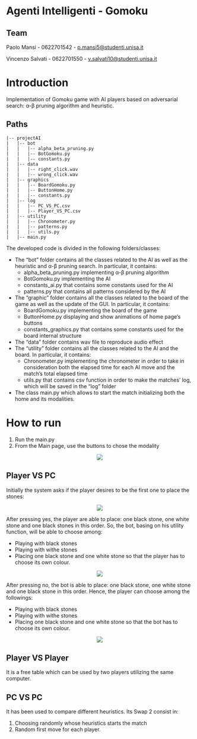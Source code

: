 # Agenti Intelligenti - Gomoku
## Team

Paolo Mansi - 0622701542 - p.mansi5@studenti.unisa.it

Vincenzo Salvati - 0622701550 - v.salvati10@studenti.unisa.it

# Introduction

Implementation of Gomoku game with AI players based on adversarial search: α-β pruning algorithm and heuristic.

## Paths
```.
|-- projectAI
|   |-- bot
|   |   |-- alpha_beta_pruning.py
|   |   |-- BotGomoku.py
|   |   |-- constants.py
|   |-- data
|   |   |-- right_click.wav
|   |   |-- wrong_click.wav
|   |-- graphics
|   |   |-- BoardGomoku.py
|   |   |-- ButtonHome.py
|   |   |-- constants.py
|   |-- log
|   |   |-- PC_VS_PC.csv
|   |   |-- Player_VS_PC.csv
|   |-- utility
|   |   |-- Chronometer.py
|   |   |-- patterns.py
|   |   |-- utils.py
|   |-- main.py
```

The developed code is divided in the following folders/classes:
-	The “bot” folder contains all the classes related to the AI as well as the heuristic and α-β pruning search. In particular, it contains:
    -	alpha_beta_pruning.py implementing α-β pruning algorithm
    -	BotGomoku.py implementing the AI
    -	constants_ai.py that contains some constants used for the AI
    -	patterns.py that contains all patterns considered by the AI
-	The “graphic” folder contains all the classes related to the board of the game as well as the update of the GUI. In particular, it contains: 
    -	BoardGomoku.py implementing the board of the game
    -	ButtonHome.py displaying and show animations of home page’s buttons
    -	constants_graphics.py that contains some constants used for the board internal structure
-	The “data” folder contains wav file to reproduce audio effect
-	The “utility” folder contains all the classes related to the AI and the board. In particular, it contains:
    -	Chronometer.py implementing the chronometer in order to take in consideration both the elapsed time for each AI move and the match’s total elapsed time
    -	utils.py that contains csv function in order to make the matches’ log, which will be saved in the “log” folder
-	The class main.py which allows to start the match initializing both the home and its modalities.

# How to run
1.	Run the main.py
2.	From the Main page, use the buttons to chose the modality

<p align="center">
  <img src="https://user-images.githubusercontent.com/75745078/173242570-79df3e93-f49e-4613-b366-2829b1505f5e.png" />
</p>
 
## Player VS PC
Initially the system asks if the player desires to be the first one to place the stones:

<p align="center">
  <img src="https://user-images.githubusercontent.com/75745078/174127184-ccd1cb80-2e4b-459b-8db0-cd072c738a9e.png" />
</p>

After pressing yes, the player are able to place: one black stone, one white stone and one black stones in this order. So, the bot, basing on his utility function, will be able to choose among:
-	Playing with black stones
-	Playing with withe stones
-   Placing one black stone and one white stone so that the player has to choose its own colour.


<p align="center">
  <img src="https://user-images.githubusercontent.com/75745078/173242611-35a697cd-9de8-4c91-881c-72520772e1fc.png" />
</p>

After pressing no, the bot is able to place: one black stone, one white stone and one black stone in this order. Hence, the player can choose among the followings:
-	Playing with black stones
-	Playing with withe stones
-	Placing one black stone and one white stone so that the bot has to choose its own colour.


<p align="center">
  <img src="https://user-images.githubusercontent.com/75745078/173242620-18b7f43d-5028-40cb-8378-520a09c9ccd5.png" />
</p>

## Player VS Player
It is a free table which can be used by two players utilizing the same computer.

## PC VS PC
It has been used to compare different heuristics.
Its Swap 2 consist in:
1.	Choosing randomly whose heuristics starts the match
2.	Random first move for each player.

